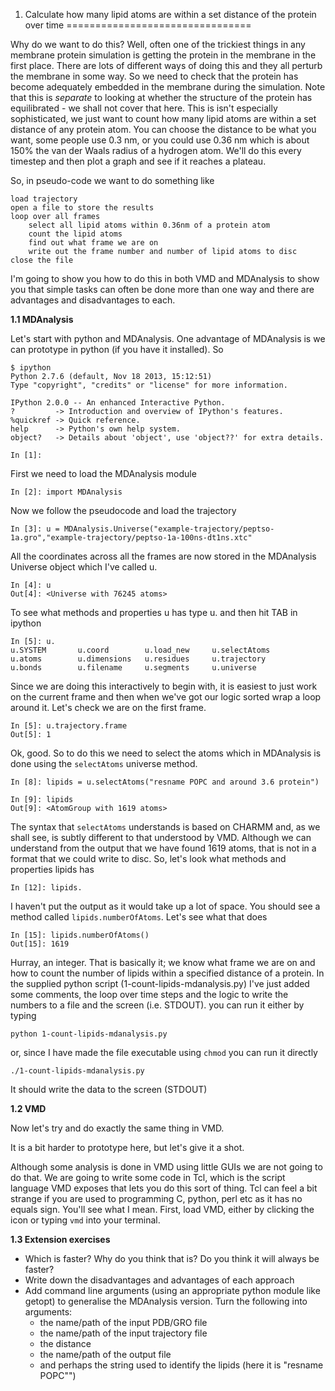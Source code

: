 1. Calculate how many lipid atoms are within a set distance of the protein over time
================================

Why do we want to do this? Well, often one of the trickiest things in any membrane protein simulation is getting the protein in the membrane in the first place. There are lots of different ways of doing this and they all perturb the membrane in some way. So we need to check that the protein has become adequately embedded in the membrane during the simulation. Note that this is *separate* to looking at whether the structure of the protein has equilibrated - we shall not cover that here. This is isn't especially sophisticated, we just want to count how many lipid atoms are within a set distance of any protein atom. You can choose the distance to be what you want, some people use 0.3 nm, or you could use 0.36 nm which is about 150% the van der Waals radius of a hydrogen atom. We'll do this every timestep and then plot a graph and see if it reaches a plateau.

So, in pseudo-code we want to do something like 

    load trajectory
    open a file to store the results
    loop over all frames
        select all lipid atoms within 0.36nm of a protein atom
        count the lipid atoms
        find out what frame we are on
        write out the frame number and number of lipid atoms to disc
    close the file
    
I'm going to show you how to do this in both VMD and MDAnalysis to show you that simple tasks can often be done more than one way and there are advantages and disadvantages to each. 

**1.1 MDAnalysis**

Let's start with python and MDAnalysis. One advantage of MDAnalysis is we can prototype in python (if you have it installed). So

	$ ipython
	Python 2.7.6 (default, Nov 18 2013, 15:12:51) 
	Type "copyright", "credits" or "license" for more information.
	
	IPython 2.0.0 -- An enhanced Interactive Python.
	?         -> Introduction and overview of IPython's features.
	%quickref -> Quick reference.
	help      -> Python's own help system.
	object?   -> Details about 'object', use 'object??' for extra details.
	
	In [1]:

First we need to load the MDAnalysis module

	In [2]: import MDAnalysis
	
Now we follow the pseudocode and load the trajectory

	In [3]: u = MDAnalysis.Universe("example-trajectory/peptso-1a.gro","example-trajectory/peptso-1a-100ns-dt1ns.xtc"

All the coordinates across all the frames are now stored in the MDAnalysis Universe object which I've called u. 

	In [4]: u
	Out[4]: <Universe with 76245 atoms>

To see what methods and properties u has type u. and then hit TAB in ipython 

	In [5]: u.
	u.SYSTEM       u.coord        u.load_new     u.selectAtoms  
	u.atoms        u.dimensions   u.residues     u.trajectory   
	u.bonds        u.filename     u.segments     u.universe	

Since we are doing this interactively to begin with, it is easiest to just work on the current frame and then when we've got our logic sorted wrap a loop around it. Let's check we are on the first frame.

	In [5]: u.trajectory.frame
	Out[5]: 1

Ok, good. So to do this we need to select the atoms which in MDAnalysis is done using the `selectAtoms` universe method.

	In [8]: lipids = u.selectAtoms("resname POPC and around 3.6 protein")

	In [9]: lipids
	Out[9]: <AtomGroup with 1619 atoms>

The syntax that `selectAtoms` understands is based on CHARMM and, as we shall see, is subtly different to that understood by VMD. Although we can understand from the output that we have found 1619 atoms, that is not in a format that we could write to disc. So, let's look what methods and properties lipids has

	In [12]: lipids.

I haven't put the output as it would take up a lot of space. You should see a method called `lipids.numberOfAtoms`. Let's see what that does

	In [15]: lipids.numberOfAtoms()
	Out[15]: 1619

Hurray, an integer. That is basically it; we know what frame we are on and how to count the number of lipids within a specified distance of a protein. In the supplied python script (1-count-lipids-mdanalysis.py) I've just added some comments, the loop over time steps and the logic to write the numbers to a file and the screen (i.e. STDOUT).  you can run it either by typing

	python 1-count-lipids-mdanalysis.py

or, since I have made the file executable using `chmod`  you can run it directly 

	./1-count-lipids-mdanalysis.py

It should write the data to the screen (STDOUT)	

**1.2 VMD**

Now let's try and do exactly the same thing in VMD. 

It is a bit harder to prototype here, but let's give it a shot. 

Although some analysis is done in VMD using little GUIs we are not going to do that. We are going to write some code in Tcl, which is the script language VMD exposes that lets you do this sort of thing. Tcl can feel a bit strange if you are used to programming C, python, perl etc as it has no equals sign. You'll see what I mean. First, load VMD, either by clicking the icon or typing `vmd` into your terminal.

**1.3 Extension exercises**

- Which is faster? Why do you think that is? Do you think it will always be faster?
- Write down the disadvantages and advantages of each approach
- Add command line arguments (using an appropriate python module like getopt) to generalise the MDAnalysis version. Turn the following into arguments:
	- the name/path of the input PDB/GRO file
	- the name/path of the input trajectory file
	- the distance 
	- the name/path of the output file
	- and perhaps the string used to identify the lipids (here it is "resname POPC"")